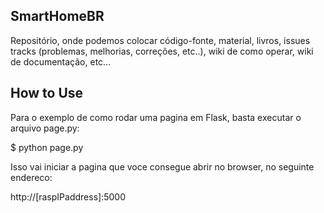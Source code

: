 ## SmartHomeBR

Repositório, onde podemos colocar código-fonte, material, livros, issues tracks (problemas, melhorias, correções, etc..), wiki de como operar, wiki de documentação, etc...

## How to Use

Para o exemplo de como rodar uma pagina em Flask, basta executar o arquivo page.py:

$ python page.py

Isso vai iniciar a pagina que voce consegue abrir no browser, no seguinte endereco:

http://[raspIPaddress]:5000


